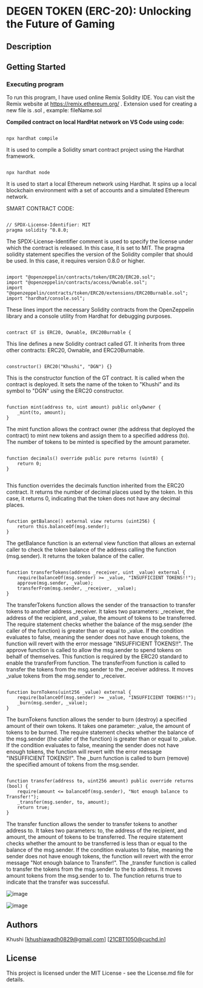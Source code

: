 # DEGEN TOKEN (ERC-20): Unlocking the Future of Gaming


## Description


## Getting Started

### Executing program

To run this program, I have used online Remix Solidity IDE. You can visit the Remix website at https://remix.ethereum.org/ .
Extension used for creating a new file is .sol , example: fileName.sol

**Compiled contract on local HardHat network on VS Code using code:**

```Hardhat

npx hardhat compile

```

 It is used to compile a Solidity smart contract project using the Hardhat framework. 

 ```Hardhat

npx hardhat node

```

It is used to start a local Ethereum network using Hardhat. It spins up a local blockchain environment with a set of accounts and a simulated Ethereum network. 

SMART CONTRACT CODE:

```solidity

// SPDX-License-Identifier: MIT
pragma solidity ^0.8.0;

```
The SPDX-License-Identifier comment is used to specify the license under which the contract is released. In this case, it is set to MIT.
The pragma solidity statement specifies the version of the Solidity compiler that should be used. In this case, it requires version 0.8.0 or higher.

```solidity

import "@openzeppelin/contracts/token/ERC20/ERC20.sol";
import "@openzeppelin/contracts/access/Ownable.sol";
import "@openzeppelin/contracts/token/ERC20/extensions/ERC20Burnable.sol";
import "hardhat/console.sol";

```
These lines import the necessary Solidity contracts from the OpenZeppelin library and a console utility from Hardhat for debugging purposes.

```solidity

contract GT is ERC20, Ownable, ERC20Burnable {

```

This line defines a new Solidity contract called GT. It inherits from three other contracts: ERC20, Ownable, and ERC20Burnable.

```solidity

constructor() ERC20("Khushi", "DGN") {}

```

This is the constructor function of the GT contract. It is called when the contract is deployed. It sets the name of the token to "Khushi" and its symbol to "DGN" using the ERC20 constructor.

```solidity

function mint(address to, uint amount) public onlyOwner {
    _mint(to, amount);
}

```

The mint function allows the contract owner (the address that deployed the contract) to mint new tokens and assign them to a specified address (to). The number of tokens to be minted is specified by the amount parameter.

```solidity

function decimals() override public pure returns (uint8) {
    return 0;
}
  
```

This function overrides the decimals function inherited from the ERC20 contract. It returns the number of decimal places used by the token. In this case, it returns 0, indicating that the token does not have any decimal places.

```solidity

function getBalance() external view returns (uint256) {
    return this.balanceOf(msg.sender);
}

```

The getBalance function is an external view function that allows an external caller to check the token balance of the address calling the function (msg.sender). It returns the token balance of the caller.

```solidity

function transferTokens(address _receiver, uint _value) external {
    require(balanceOf(msg.sender) >= _value, "INSUFFICIENT TOKENS!!");
    approve(msg.sender, _value);
    transferFrom(msg.sender, _receiver, _value);
}

```

The transferTokens function allows the sender of the transaction to transfer tokens to another address _receiver. It takes two parameters: _receiver, the address of the recipient, and _value, the amount of tokens to be transferred.
The require statement checks whether the balance of the msg.sender (the caller of the function) is greater than or equal to _value. If the condition evaluates to false, meaning the sender does not have enough tokens, the function will revert with the error message "INSUFFICIENT TOKENS!!".
The approve function is called to allow the msg.sender to spend tokens on behalf of themselves. This function is required by the ERC20 standard to enable the transferFrom function.
The transferFrom function is called to transfer the tokens from the msg.sender to the _receiver address. It moves _value tokens from the msg.sender to _receiver.

```solidity

function burnTokens(uint256 _value) external {
    require(balanceOf(msg.sender) >= _value, "INSUFFICIENT TOKENS!!");
    _burn(msg.sender, _value);
}

```

The burnTokens function allows the sender to burn (destroy) a specified amount of their own tokens. It takes one parameter: _value, the amount of tokens to be burned.
The require statement checks whether the balance of the msg.sender (the caller of the function) is greater than or equal to _value. If the condition evaluates to false, meaning the sender does not have enough tokens, the function will revert with the error message "INSUFFICIENT TOKENS!!".
The _burn function is called to burn (remove) the specified amount of tokens from the msg.sender.

```solidity

function transfer(address to, uint256 amount) public override returns (bool) {
    require(amount <= balanceOf(msg.sender), "Not enough balance to Transfer!");
    _transfer(msg.sender, to, amount);
    return true;
}

```

The transfer function allows the sender to transfer tokens to another address to. It takes two parameters: to, the address of the recipient, and amount, the amount of tokens to be transferred.
The require statement checks whether the amount to be transferred is less than or equal to the balance of the msg.sender. If the condition evaluates to false, meaning the sender does not have enough tokens, the function will revert with the error message "Not enough balance to Transfer!".
The _transfer function is called to transfer the tokens from the msg.sender to the to address. It moves amount tokens from the msg.sender to to.
The function returns true to indicate that the transfer was successful.

![image](https://github.com/khushisnha/ETH_AVAX_PROOF-Intermediate_EVM_Course/assets/137313256/4021505f-c2aa-472b-a599-0d003b65a814)


![image](https://github.com/khushisnha/ETH_AVAX_PROOF-Intermediate_EVM_Course/assets/137313256/4455f535-250d-42bb-a296-ba0eb5e1e69b)

## Authors

Khushi 
[khushiawadh0829@gmail.com]
[21CBT1050@cuchd.in]

## License

This project is licensed under the MIT License - see the License.md file for details.
